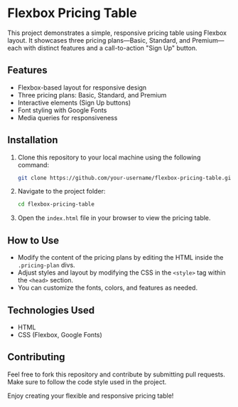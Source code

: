 
#        Flexbox Pricing Table

This project demonstrates a simple, responsive pricing table using Flexbox layout. It showcases three pricing plans—Basic, Standard, and Premium—each with distinct features and a call-to-action "Sign Up" button.

## Features

- Flexbox-based layout for responsive design
- Three pricing plans: Basic, Standard, and Premium
- Interactive elements (Sign Up buttons)
- Font styling with Google Fonts
- Media queries for responsiveness



## Installation

1. Clone this repository to your local machine using the following command:
   ```bash
   git clone https://github.com/your-username/flexbox-pricing-table.git
   ```

2. Navigate to the project folder:
   ```bash
   cd flexbox-pricing-table
   ```

3. Open the `index.html` file in your browser to view the pricing table.

## How to Use

- Modify the content of the pricing plans by editing the HTML inside the `.pricing-plan` divs.
- Adjust styles and layout by modifying the CSS in the `<style>` tag within the `<head>` section.
- You can customize the fonts, colors, and features as needed.

## Technologies Used

- HTML
- CSS (Flexbox, Google Fonts)

## Contributing

Feel free to fork this repository and contribute by submitting pull requests. Make sure to follow the code style used in the project.


Enjoy creating your flexible and responsive pricing table!


